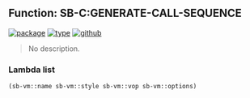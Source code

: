 ## Function: SB-C:GENERATE-CALL-SEQUENCE
[![package](https://img.shields.io/badge/Package-SB--C-5f9ea0.svg?style=social&colorA=999999)](../) [![type](https://img.shields.io/badge/Type-Function-5f9ea0.svg?style=social&colorA=999999)](../#function) [![github](https://img.shields.io/badge/GitHub-View_the_source-5f9ea0.svg?style=social&colorA=999999&logo=github)](https://github.com/sbcl/sbcl/blob/master/src/assembly/x86-64/support.lisp/) 

> No description.

### Lambda list
```cl
(sb-vm::name sb-vm::style sb-vm::vop sb-vm::options)
```
